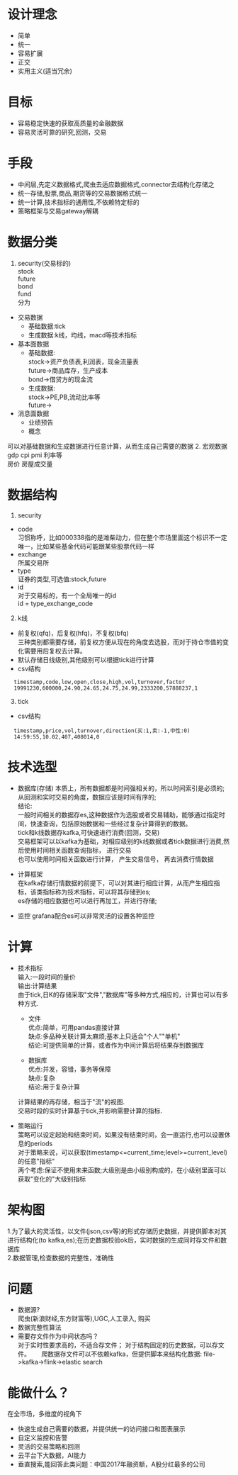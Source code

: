 # 设计理念  
* 简单  
* 统一  
* 容易扩展  
* 正交  
* 实用主义(适当冗余)

# 目标
* 容易稳定快速的获取高质量的金融数据  
* 容易灵活可靠的研究,回测，交易  

# 手段  
* 中间层,先定义数据格式,爬虫去适应数据格式,connector去结构化存储之
* 统一存储,股票,商品,期货等的交易数据格式统一
* 统一计算,技术指标的通用性,不依赖特定标的
* 策略框架与交易gateway解耦

# 数据分类
1. security(交易标的)  
stock  
future  
bond  
fund  
分为
  * 交易数据  
    * 基础数据:tick  
    * 生成数据:k线，均线，macd等技术指标
  * 基本面数据  
    * 基础数据:  
      stock->资产负债表,利润表，现金流量表  
      future->商品库存，生产成本  
      bond->借贷方的现金流
    * 生成数据:  
      stock->PE,PB,流动比率等  
      future->
  * 消息面数据  
    * 业绩预告  
    * 概念  　

  可以对基础数据和生成数据进行任意计算，从而生成自己需要的数据
2. 宏观数据  
gdp cpi pmi 利率等  
房价 房屋成交量  

# 数据结构
1. security  
  * code  
    习惯称呼，比如000338指的是潍柴动力，但在整个市场里面这个标识不一定唯一，比如某些基金代码可能跟某些股票代码一样
  * exchange  
    所属交易所  
  * type  
    证券的类型,可选值:stock,future
  * id  
      对于交易标的，有一个全局唯一的id  
      id = type_exchange_code
2. k线  
  * 前复权(qfq)，后复权(hfq)，不复权(bfq)  
    三种类别都需要存储，前复权方便从现在的角度去选股，而对于持仓市值的变化需要用后复权去计算。  
  * 默认存储日线级别,其他级别可以根据tick进行计算  
  * csv结构
```
  timestamp,code,low,open,close,high,vol,turnover,factor
  19991230,600000,24.90,24.65,24.75,24.99,2333200,57888237,1
```
3. tick
  * csv结构  
```
  timestamp,price,vol,turnover,direction(买:1,卖:-1,中性:0)
  14:59:55,10.02,407,408014,0
```

# 技术选型
* 数据库(存储)
本质上，所有数据都是时间强相关的，所以时间索引是必须的;从回测和实时交易的角度，数据应该是时间有序的;  
结论:  
一般时间相关的数据存es,这种数据作为选股或者交易辅助，能够通过指定时间，快速查询，包括原始数据和一些经过复杂计算得到的数据。  
tick和k线数据存kafka,可快速进行消费(回测，交易)  
交易框架可以以kafka为基础，对相应级别的k线数据或者tick数据进行消费,然后使用时间相关函数查询指标， 进行交易  
也可以使用时间相关函数进行计算， 产生交易信号， 再去消费行情数据  

* 计算框架  
在kafka存储行情数据的前提下，可以对其进行相应计算，从而产生相应指标，该类指标称为技术指标，可以将其存储到es;  
es存储的相应数据也可以进行再加工，并进行存储;  

* 监控
grafana配合es可以非常灵活的设置各种监控

# 计算  
* 技术指标  
输入:一段时间的量价  
输出:计算结果  
由于tick,日K的存储采取"文件","数据库"等多种方式,相应的，计算也可以有多种方式.  
  * 文件  
  优点:简单，可用pandas直接计算  
  缺点:多品种关联计算太麻烦;基本上只适合"个人""单机"    
  结论:可提供简单的计算，或者作为中间计算后将结果存到数据库  

  * 数据库  
  优点:并发，容错，事务等保障  
  缺点:复杂  
  结论:用于复杂计算  

  计算结果的再存储，相当于"流"的视图.  
  交易时段的实时计算基于tick,并影响需要计算的指标.  

* 策略运行  
策略可以设定起始和结束时间，如果没有结束时间，会一直运行,也可以设置休息的periods  
对于策略来说，可以获取(timestamp<=current_time;level>=current_level)的任意"指标"  
两个考虑:保证不使用未来函数;大级别是由小级别构成的，在小级别里面可以获取"变化的"大级别指标  

# 架构图
1.为了最大的灵活性，以文件(json,csv等)的形式存储历史数据，并提供脚本对其进行结构化(to kafka,es);在历史数据校验ok后，实时数据的生成同时存文件和数据库  
2.数据管理,检查数据的完整性，准确性  

# 问题　　
* 数据源?  
爬虫(新浪财经,东方财富等),UGC,人工录入, 购买
* 数据完整性算法  
* 需要存文件作为中间状态吗？  
对于实时性要求高的，不适合存文件；
对于结构固定的历史数据，可以存文件。　　
爬数据存文件可以不依赖kafka，但提供脚本来结构化数据:
file->kafka->flink->elastic search

#  能做什么？
在全市场，多维度的视角下
* 快速生成自己需要的数据，并提供统一的访问接口和图表展示  
* 自定义监控和告警  
* 灵活的交易策略和回测  
* 云平台下大数据，AI能力
* 垂直搜索,能回答此类问题：中国2017年融资额，A股分红最多的公司
